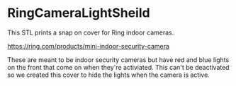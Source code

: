 # RingCameraLightSheild
This STL prints a snap on cover for Ring indoor cameras. 

https://ring.com/products/mini-indoor-security-camera

These are meant to be indoor security cameras but have red and blue lights on the front that come on when they're activiated.  This can't be deactivated so we created this cover to hide the lights when the camera is active.  
